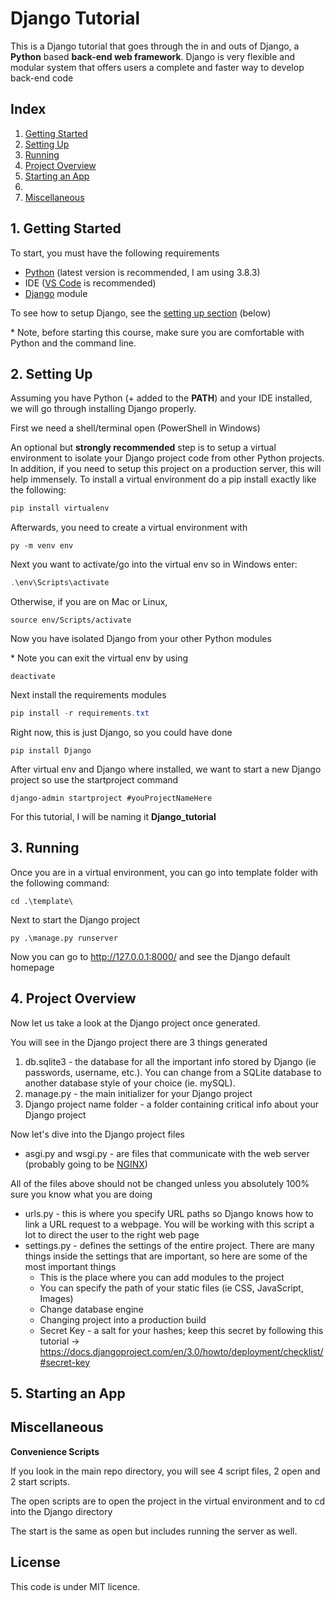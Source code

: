 # Django Tutorial

This is a Django tutorial that goes through the in and outs of Django, a **Python** based **back-end web framework**. Django is very flexible and modular system that offers users a complete and faster way to develop back-end code 



## Index

1. [Getting Started](#start)
2. [Setting Up](#setup)
3. [Running](#running)
4. [Project Overview](#overview)
5. [Starting an App](#app)
6. 
7. [Miscellaneous](#misc)



<a name='start'></a>

## 1. Getting Started

To start, you must have the following requirements

* [Python](https://www.python.org/) (latest version is recommended, I am using 3.8.3)
* IDE ([VS Code](https://code.visualstudio.com/) is recommended)
* [Django](https://www.djangoproject.com/) module

To see how to setup Django, see the [setting up section](#setup) (below)



\* Note, before starting this course, make sure you are comfortable with Python and the command line. 

<a name='setup'></a>

## 2. Setting Up

Assuming you have Python (+ added to the **PATH**) and your IDE installed, we will go through installing Django properly. 

First we need a shell/terminal open (PowerShell in Windows)



An optional but **strongly recommended** step is to setup a virtual environment to isolate your Django project code from other Python projects. In addition, if you need to setup this project on a production server, this will help immensely. To install a virtual environment do a pip install exactly like the following:

```python
pip install virtualenv
```

Afterwards, you need to create a virtual environment with

```shell
py -m venv env
```

Next you want to activate/go into the virtual env so in Windows enter:

```powershell
.\env\Scripts\activate
```

Otherwise, if you are on Mac or Linux, 

```shell
source env/Scripts/activate
```

Now you have isolated Django from your other Python modules

\* Note you can exit the virtual env by using

```shell
deactivate
```



Next install the requirements modules

```powershell
pip install -r requirements.txt
```

 Right now, this is just Django, so you could have done

```shell
pip install Django
```



After virtual env and Django where installed, we want to start a new Django project so use the startproject command

```shell
django-admin startproject #youProjectNameHere
```

For this tutorial, I will be naming it **Django_tutorial**



<a name='running'></a>

## 3. Running

Once you are in a virtual environment, you can go into template folder with the following command:

```
cd .\template\
```

Next to start the Django project

```shell
py .\manage.py runserver
```

Now you can go to http://127.0.0.1:8000/ and see the Django default homepage



<a name='overview'></a>

## 4. Project Overview

Now let us take a look at the Django project once generated.

You will see in the Django project there are 3 things generated

1. db.sqlite3 - the database for all the important info stored by Django (ie passwords, username, etc.). You can change from a SQLite database to another database style of your choice (ie. mySQL). 
2. manage.py - the main initializer for your Django project
3. Django project name folder - a folder containing critical info about your Django project

Now let's dive into the Django project files

* asgi.py and wsgi.py - are files that communicate with the web server (probably going to be [NGINX](https://www.nginx.com/))



All of the files above should not be changed unless you absolutely 100% sure you know what you are doing

* urls.py - this is where you specify URL paths so Django knows how to link a URL request to a webpage. You will be working with this script a lot to direct the user to the right web page 
* settings.py - defines the settings of the entire project. There are many things inside the settings that are important, so here are some of the most important things
  * This is the place where you can add modules to the project
  * You can specify the path of your static files (ie CSS, JavaScript, Images)
  * Change database engine
  * Changing project into a production build
  * Secret Key - a salt for your hashes; keep this secret by following this tutorial -> https://docs.djangoproject.com/en/3.0/howto/deployment/checklist/#secret-key



<a name='app'></a>

## 5. Starting an App





<a name='misc'></a>

## Miscellaneous

**Convenience Scripts**

If you look in the main repo directory, you will see 4 script files, 2 open and 2 start scripts. 

The open scripts are to open the project in the virtual environment and to cd into the Django directory

The start is the same as open but includes running the server as well. 



## License

This code is under MIT licence.